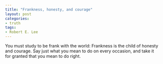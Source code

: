 ```yaml
---
title: "Frankness, honesty, and courage"
layout: post
categories:
- truth
tags:
- Robert E. Lee
---
```


You must study to be frank with the world: Frankness is the child of honesty and courage. Say just what you mean to do on every occasion, and take it for granted that you mean to do right.